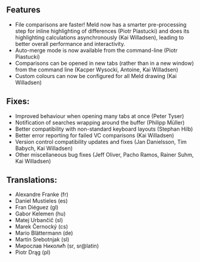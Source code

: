 <!--
2012-11-07 meld 1.7.0
=====================
-->

Features
--------

* File comparisons are faster! Meld now has a smarter pre-processing step
  for inline highlighting of differences (Piotr Piastucki) and does its
  highlighting calculations asynchronously (Kai Willadsen), leading to
  better overall performance and interactivity.
* Auto-merge mode is now available from the command-line (Piotr Piastucki)
* Comparisons can be opened in new tabs (rather than in a new window) from
  the command line (Kacper Wysocki, Antoine, Kai Willadsen)
* Custom colours can now be configured for all Meld drawing (Kai Willadsen)

Fixes:
------

* Improved behaviour when opening many tabs at once (Peter Tyser)
* Notification of searches wrapping around the buffer (Philipp Müller)
* Better compatibility with non-standard keyboard layouts (Stephan Hilb)
* Better error reporting for failed VC comparisons (Kai Willadsen)
* Version control compatibility updates and fixes (Jan Danielsson, Tim
  Babych, Kai Willadsen)
* Other miscellaneous bug fixes (Jeff Oliver, Pacho Ramos, Rainer Suhm, Kai
  Willadsen)

Translations:
-------------

* Alexandre Franke (fr)
* Daniel Mustieles (es)
* Fran Diéguez (gl)
* Gabor Kelemen (hu)
* Matej Urbančič (sl)
* Marek Černocký (cs)
* Mario Blättermann (de)
* Martin Srebotnjak (sl)
* Мирослав Николић (sr, sr@latin)
* Piotr Drąg (pl)


